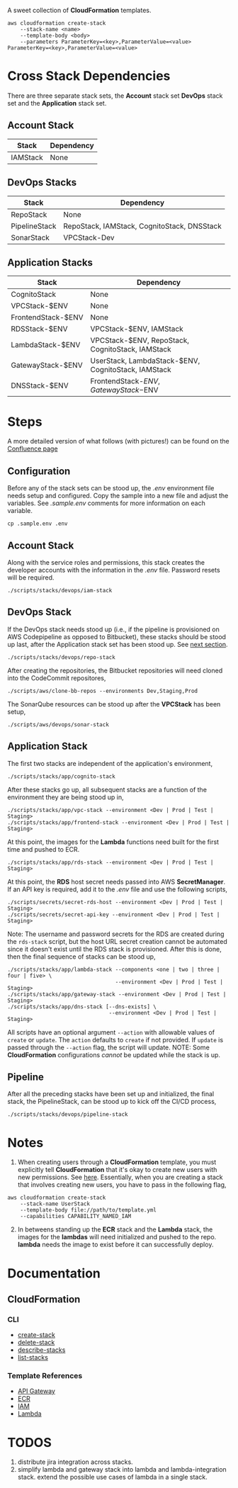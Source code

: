 A sweet collection of **CloudFormation** templates.

```
aws cloudformation create-stack
    --stack-name <name>
    --template-body <body>
    --parameters ParameterKey=<key>,ParameterValue=<value> ParameterKey=<key>,ParameterValue=<value>
```

# Cross Stack Dependencies

There are three separate stack sets, the **Account** stack set **DevOps** stack set and the **Application** stack set. 

## Account Stack
| Stack | Dependency |
| ----- | --------- |
| IAMStack | None |

## DevOps Stacks
| Stack | Dependency | 
| ----- | ---------- |
| RepoStack | None |
| PipelineStack | RepoStack, IAMStack, CognitoStack, DNSStack |
| SonarStack | VPCStack-Dev |

## Application Stacks
| Stack  |  Dependency |
| ------ | ----------- |
| CognitoStack | None |
| VPCStack-$ENV | None | 
| FrontendStack-$ENV | None |
| RDSStack-$ENV | VPCStack-$ENV, IAMStack | 
| LambdaStack-$ENV | VPCStack-$ENV, RepoStack, CognitoStack, IAMStack |
| GatewayStack-$ENV | UserStack, LambdaStack-$ENV, CognitoStack, IAMStack |
| DNSStack-$ENV | FrontendStack-$ENV, GatewayStack-$ENV |

# Steps

A more detailed version of what follows (with pictures!) can be found on the [Confluence page](https://makpar.atlassian.net/wiki/spaces/IN/pages/358580264/Sandbox+Environment+Setup)

## Configuration

Before any of the stack sets can be stood up, the *.env* environment file needs setup and configured. Copy the sample into a new file and adjust the variables. See *.sample.env* comments for more information on each variable.

```
cp .sample.env .env
```

## Account Stack

Along with the service roles and permissions, this stack creates the developer accounts with the information in the *.env* file. Password resets will be required.

```
./scripts/stacks/devops/iam-stack
```

## DevOps Stack

If the DevOps stack needs stood up (i.e., if the pipeline is provisioned on AWS Codepipeline as opposed to Bitbucket), these stacks should be stood up last, after the Application stack set has been stood up. See [next section](/#application-stack).

```
./scripts/stacks/devops/repo-stack
```

After creating the repositories, the Bitbucket repositories will need cloned into the CodeCommit repositores,

```
./scripts/aws/clone-bb-repos --environments Dev,Staging,Prod
```

The SonarQube resources can be stood up after the **VPCStack** has been setup,

```
./scripts/aws/devops/sonar-stack
```

## Application Stack

The first two stacks are independent of the application's environment,

```
./scripts/stacks/app/cognito-stack
```

After these stacks go up, all subsequent stacks are a function of the environment they are being stood up in,

```
./scripts/stacks/app/vpc-stack --environment <Dev | Prod | Test | Staging>
./scripts/stacks/app/frontend-stack --environment <Dev | Prod | Test | Staging> 
```

At this point, the images for the **Lambda** functions need built for the first time and pushed to ECR.

```
./scripts/stacks/app/rds-stack --environment <Dev | Prod | Test | Staging>
```

At this point, the **RDS** host secret needs passed into AWS **SecretManager**. If an API key is required, add it to the *.env* file and use the following scripts,

```
./scripts/secrets/secret-rds-host --environment <Dev | Prod | Test | Staging>
./scripts/secrets/secret-api-key --environment <Dev | Prod | Test | Staging>
```

Note: The username and password secrets for the RDS are created during the `rds-stack` script, but the host URL secret creation cannot be automated since it doesn't exist until the RDS stack is provisioned. After this is done, then the final sequence of stacks can be stood up,

```
./scripts/stacks/app/lambda-stack --components <one | two | three | four | five> \
                                  --environment <Dev | Prod | Test | Staging>
./scripts/stacks/app/gateway-stack --environment <Dev | Prod | Test | Staging>
./scripts/stacks/app/dns-stack [--dns-exists] \
                                --environment <Dev | Prod | Test | Staging> 
```

All scripts have an optional argument ``--action`` with allowable values of `create` or `update`. The `action` defaults to `create` if not provided. If `update` is passed through the ``--action`` flag, the script will update. NOTE: Some **CloudFormation** configurations *cannot* be updated while the stack is up.

## Pipeline

After all the preceding stacks have been set up and initialized, the final stack, the PipelineStack, can be stood up to kick off the CI/CD process,

```
./scripts/stacks/devops/pipeline-stack
```

# Notes

1. When creating users through a **CloudFormation** template, you must explicitly tell **CloudFormation** that it's okay to create new users with new permissions. See [here](https://docs.aws.amazon.com/AWSCloudFormation/latest/APIReference/API_CreateStack.html). Essentially, when you are creating a stack that involves creating new users, you have to pass in the following flag,

```
aws cloudformation create-stack
    --stack-name UserStack
    --template-body file://path/to/template.yml
    --capabilities CAPABILITY_NAMED_IAM
```

2. In betweens standing up the **ECR** stack and the **Lambda** stack, the images for the **lambdas** will need initialized and pushed to the repo. **lambda** needs the image to exist before it can successfully deploy.


# Documentation
## CloudFormation
### CLI
- [create-stack](https://docs.aws.amazon.com/cli/latest/reference/cloudformation/create-stack.html)
- [delete-stack](https://docs.aws.amazon.com/cli/latest/reference/cloudformation/delete-stack.html)
- [describe-stacks](https://docs.aws.amazon.com/cli/latest/reference/cloudformation/describe-stacks.html)
- [list-stacks](https://docs.aws.amazon.com/cli/latest/reference/cloudformation/list-stacks.html)

### Template References
- [API Gateway](https://docs.aws.amazon.com/AWSCloudFormation/latest/UserGuide/AWS_ApiGateway.html)
- [ECR](https://docs.aws.amazon.com/AWSCloudFormation/latest/UserGuide/AWS_ECR.html)
- [IAM](https://docs.aws.amazon.com/AWSCloudFormation/latest/UserGuide/AWS_IAM.html)
- [Lambda](https://docs.aws.amazon.com/AWSCloudFormation/latest/UserGuide/AWS_Lambda.html)

# TODOS

1. distribute jira integration across stacks. 
2. simplify lambda and gateway stack into lambda and lambda-integration stack. extend the possible use cases of lambda in a single stack.